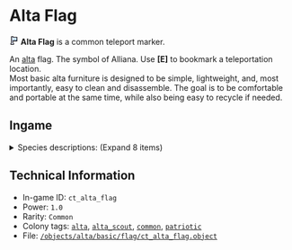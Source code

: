 # Alta Flag

<img src="https://raw.githubusercontent.com/Ceterai/Enternia/main/objects/alta/basic/flag/icon.png" alt="Alta Flag icon" loading="lazy" height=16px width="auto" /> **Alta Flag** is a common teleport marker.

An [alta](https://ceterai.github.io/MyEnternia/Wiki/Tags/Alta) flag. The symbol of Alliana. Use **[E]** to bookmark a teleportation location.  
Most basic alta furniture is designed to be simple, lightweight, and, most importantly, easy to clean and disassemble. The goal is to be comfortable and portable at the same time, while also being easy to recycle if needed.

## Ingame

<details><summary>Species descriptions: (Expand 8 items)</summary>

- Alta: I can use this flag's locator module as a teleportation waypoint.
- Apex: An Alta flag. I can use this as a waypoint for teleportation.
- Avian: This Alta flag can be bookmarked as a destination for my ship teleporter.
- Floran: Alta flag makess good point to teleport back to ussing teleporter!
- Glitch: Observant. A small locator module attached to this Alta flag allows it to be bookmarked for teleportation.
- Human: This Alta flag can be saved as a location for my teleporter. Then I can return to it any time.
- Hylotl: This Alta flag can act as a way point, enabling me to return to this point using a teleporter.
- Novakid: I can bookmark this Alta flag for quick teleportin'.

</details>

## Technical Information

- In-game ID: `ct_alta_flag`
- Power: `1.0`
- Rarity: `Common`
- Colony tags: [`alta`](https://ceterai.github.io/MyEnternia/Wiki/Tags/Alta), [`alta_scout`](https://ceterai.github.io/MyEnternia/Wiki/Tags/AltaScout), [`common`](https://ceterai.github.io/MyEnternia/Wiki/Tags/Common), [`patriotic`](https://ceterai.github.io/MyEnternia/Wiki/Tags/Patriotic)
- File: [`/objects/alta/basic/flag/ct_alta_flag.object`](https://github.com/Ceterai/Enternia/blob/main/objects/alta/basic/flag/ct_alta_flag.object)
